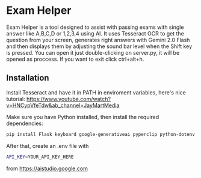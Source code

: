 # Exam Helper

Exam Helper is a tool designed to assist with passing exams with single answer like A,B,C,D or 1,2,3,4 using AI. 
It uses Tesseract OCR to get the question from your screen, generates right answers with Gemini 2.0 Flash and then displays them by adjusting the sound bar level when the Shift key is pressed.
You can open it just double-clicking on server.py, it will be opened as proccess. If you want to exit click ctrl+alt+h.

## Installation

Install Tesseract and have it in PATH in enviroment variables, here's nice tutorial: https://www.youtube.com/watch?v=HNCypVfeTdw&ab_channel=JayMartMedia

Make sure you have Python installed, then install the required dependencies:

```bash
pip install Flask keyboard google-generativeai pyperclip python-dotenv pytesseract pillow mss pycaw comtypes
```
After that, create an .env file with 
```bash
API_KEY=YOUR_API_KEY_HERE
```
from https://aistudio.google.com

